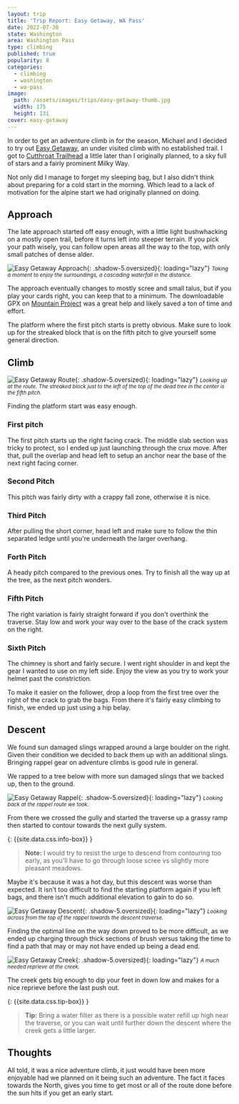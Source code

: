 ```yaml
---
layout: trip
title: 'Trip Report: Easy Getaway, WA Pass'
date: 2022-07-30
state: Washington
area: Washington Pass
type: climbing
published: true
popularity: 8
categories:
  - climbing
  - washington
  - wa-pass
image:
  path: /assets/images/trips/easy-getaway-thumb.jpg
  width: 175
  height: 131
cover: easy-getaway
---
```


In order to get an adventure climb in for the season, Michael and I decided to
try out [Easy Getaway](https://www.mountainproject.com/route/115311402/easy-getaway),
an under visited climb with no established trail. I got to
[Cutthroat Trailhead](https://goo.gl/maps/E6wd9oj7Qe4ipGFH6) a little later than
I originally planned, to a sky full of stars and a fairly prominent Milky Way.

Not only did I manage to forget my sleeping bag, but I also didn't think about
preparing for a cold start in the morning. Which lead to a lack of motivation
for the alpine start we had originally planned on doing.

## Approach

The late approach started off easy enough, with a little light bushwhacking on a mostly
open trail, before it turns left into steeper terrain. If you pick your path wisely, you
can follow open areas all the way to the top, with only small patches of dense
alder.

![Easy Getaway Approach](/assets/images/trips/easy-getaway-approach.jpg "Easy Getaway Approach"){: .shadow-5.oversized}{: loading="lazy"} <small><i>Taking a moment to enjoy the surroundings, a cascading waterfall in the distance.</i></small>

The approach eventually changes to mostly scree and small talus, but if you
play your cards right, you can keep that to a minimum. The downloadable GPX on
[Mountain Project](https://www.mountainproject.com/map/113436052/cutthroat-wall)
was a great help and likely saved a ton of time and effort.

The platform where the first pitch starts is pretty obvious. Make sure to look
up for the streaked block that is on the fifth pitch to give yourself some general
direction.

## Climb

![Easy Getaway Route](/assets/images/trips/easy-getaway-route.jpg "Easy Getaway Route"){: .shadow-5.oversized}{: loading="lazy"} <small><i>Looking up at the route. The streaked block just to the left of the top of the dead tree in the center is the fifth pitch.</i></small>

Finding the platform start was easy enough.

### First pitch

The first pitch starts up the right facing crack. The middle slab section was
tricky to protect, so I ended up just launching through the crux move. After
that, pull the overlap and head left to setup an anchor near the base of the
next right facing corner.

### Second Pitch

This pitch was fairly dirty with a crappy fall zone, otherwise it is nice.

### Third Pitch

After pulling the short corner, head left and make sure to follow the thin
separated ledge until you're underneath the larger overhang.

### Forth Pitch

A heady pitch compared to the previous ones. Try to finish all the way up at
the tree, as the next pitch wonders.

### Fifth Pitch

The right variation is fairly straight forward if you don't overthink the
traverse. Stay low and work your way over to the base of the crack system on
the right.

### Sixth Pitch

The chimney is short and fairly secure. I went right shoulder in and kept the
gear I wanted to use on my left side. Enjoy the view as you try to work your
helmet past the constriction.

To make it easier on the follower, drop a loop from the first tree over the
right of the crack to grab the bags. From there it's fairly easy climbing to 
finish, we ended up just using a hip belay.

## Descent

We found sun damaged slings wrapped around a large boulder on the right.  Given
their condition we decided to back them up with an additional slings. Bringing
rappel gear on adventure climbs is good rule in general.

We rapped to a tree below with more sun damaged slings that we backed up, then
to the ground.

![Easy Getaway Rappel](/assets/images/trips/easy-getaway-rapell.jpg "Easy Getaway Rappel"){: .shadow-5.oversized}{: loading="lazy"} <small><i>Looking back at the rappel route we took.</i></small>

From there we crossed the gully and started the traverse up a grassy ramp then
started to contour towards the next gully system.

{: {{site.data.css.info-box}} }
> **Note:** I would try to resist the urge to descend from contouring too early, as you'll
> have to go through loose scree vs slightly more pleasant meadows.

Maybe it's because it was a hot day, but this descent was worse than expected.
It isn't too difficult to find the starting platform again if you left bags, and there
isn't much additional elevation to gain to do so.

![Easy Getaway Descent](/assets/images/trips/easy-getaway-descent.jpg "Easy Getaway Descent"){: .shadow-5.oversized}{: loading="lazy"} <small><i>Looking across from the top of the rappel towards the descent traverse.</i></small>

Finding the optimal line on the way down proved to be more difficult, as we
ended up charging through thick sections of brush versus taking the time to
find a path that may or may not have ended up being a dead end.

![Easy Getaway Creek](/assets/images/trips/easy-getaway-creek.jpg "Easy Getaway Creek"){: .shadow-5.oversized}{: loading="lazy"} <small><i>A much needed reprieve at the creek.</i></small>

The creek gets big enough to dip your feet in down low and makes for a nice
reprieve before the last push out.

{: {{site.data.css.tip-box}} }
> **Tip:** Bring a water filter as there is a possible water refill up high near
> the traverse, or you can wait until further down the descent where the creek
> gets a little larger.

## Thoughts

All told, it was a nice adventure climb, it just would have been more enjoyable
had we planned on it being such an adventure. The fact it faces towards the North,
gives you time to get most or all of the route done before the sun hits if you
get an early start.
